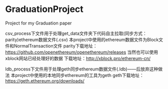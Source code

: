 # GraduationProject
Project for my Graduation paper

csv_process下文件用于处理get_data文件夹下代码自主拉取(同步方式：parity)ethereum数据文件(.csv)
本project中使用的ethereum数据文件为Block文件和NormalTransaction文件
parity下载地址：https://github.com/openethereum/openethereum/releases
当然也可以使用xblock网站已经处理好的数据
下载地址：http://xblock.pro/ethereum-cn/

ldb_process下文件用于处理geth同步ethereum数据文件(.ldb)——后放弃这种做法
本project中使用的本地同步ethereum的工具为geth
geth下载地址：https://geth.ethereum.org/downloads/